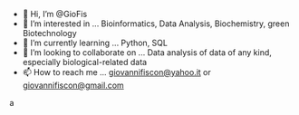 - 👋 Hi, I’m @GioFis
- 👀 I’m interested in ... Bioinformatics, Data Analysis, Biochemistry, green Biotechnology
- 🌱 I’m currently learning ... Python, SQL
- 💞️ I’m looking to collaborate on ... Data analysis of data of any kind, especially biological-related data 
- 📫 How to reach me ... giovannifiscon@yahoo.it or giovannifiscon@gmail.com

<!---
GioFis/GioFis is a ✨ special ✨ repository because its `README.md` (this file) appears on your GitHub profile.
You can click the Preview link to take a look at your changes.
--->
a

